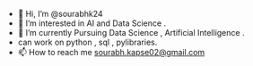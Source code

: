 - 👋 Hi, I’m @sourabhk24
- 👀 I’m interested in AI and Data Science .
- 🌱 I’m currently Pursuing Data Science , Artificial Intelligence .
- can work on python , sql , pylibraries.
- 📫 How to reach me sourabh.kapse02@gmail.com 

<!---
sourabhk24/sourabhk24 is a ✨ special ✨ repository because its `README.md` (this file) appears on your GitHub profile.
You can click the Preview link to take a look at your changes.
--->
